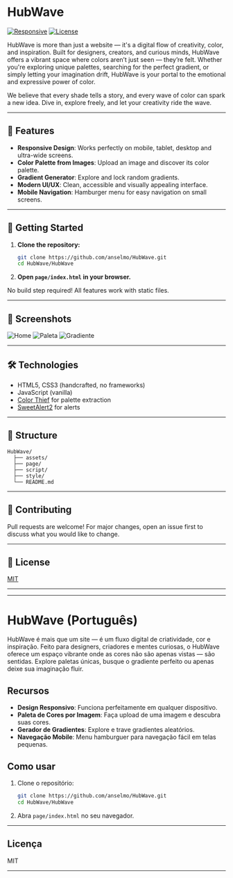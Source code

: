 # HubWave

[![Responsive](https://img.shields.io/badge/Responsive-Yes-4169E1?style=flat-square&logo=css3&logoColor=white)](https://github.com/anselmo/HubWave)
[![License](https://img.shields.io/badge/license-MIT-green.svg)](LICENSE)

HubWave is more than just a website — it's a digital flow of creativity, color, and inspiration. Built for designers, creators, and curious minds, HubWave offers a vibrant space where colors aren’t just seen — they’re felt. Whether you're exploring unique palettes, searching for the perfect gradient, or simply letting your imagination drift, HubWave is your portal to the emotional and expressive power of color.

We believe that every shade tells a story, and every wave of color can spark a new idea. Dive in, explore freely, and let your creativity ride the wave.

---

## 🌈 Features

- **Responsive Design**: Works perfectly on mobile, tablet, desktop and ultra-wide screens.
- **Color Palette from Images**: Upload an image and discover its color palette.
- **Gradient Generator**: Explore and lock random gradients.
- **Modern UI/UX**: Clean, accessible and visually appealing interface.
- **Mobile Navigation**: Hamburger menu for easy navigation on small screens.

---

## 🚀 Getting Started

1. **Clone the repository:**
   ```bash
   git clone https://github.com/anselmo/HubWave.git
   cd HubWave/HubWave
   ```

2. **Open `page/index.html` in your browser.**

No build step required! All features work with static files.

---

## 📱 Screenshots

![Home](https://github.com/user-attachments/assets/a493b5e0-fbaa-47ec-8194-cf4a19db24d9)
![Paleta](https://github.com/user-attachments/assets/53fcf882-2eb7-4e6a-9b8f-786d7a31583c)
![Gradiente](https://github.com/user-attachments/assets/60781b78-161a-43e1-bebf-7c52a0e20ecb)

---

## 🛠️ Technologies

- HTML5, CSS3 (handcrafted, no frameworks)
- JavaScript (vanilla)
- [Color Thief](https://lokeshdhakar.com/projects/color-thief/) for palette extraction
- [SweetAlert2](https://sweetalert2.github.io/) for alerts

---

## 📂 Structure

```
HubWave/
  ├── assets/
  ├── page/
  ├── script/
  ├── style/
  └── README.md
```

---

## 🤝 Contributing

Pull requests are welcome! For major changes, open an issue first to discuss what you would like to change.

---

## 📄 License

[MIT](LICENSE)

---

---

# HubWave (Português)

HubWave é mais que um site — é um fluxo digital de criatividade, cor e inspiração. Feito para designers, criadores e mentes curiosas, o HubWave oferece um espaço vibrante onde as cores não são apenas vistas — são sentidas. Explore paletas únicas, busque o gradiente perfeito ou apenas deixe sua imaginação fluir.

## Recursos

- **Design Responsivo**: Funciona perfeitamente em qualquer dispositivo.
- **Paleta de Cores por Imagem**: Faça upload de uma imagem e descubra suas cores.
- **Gerador de Gradientes**: Explore e trave gradientes aleatórios.
- **Navegação Mobile**: Menu hamburguer para navegação fácil em telas pequenas.

## Como usar

1. Clone o repositório:
   ```bash
   git clone https://github.com/anselmo/HubWave.git
   cd HubWave/HubWave
   ```
2. Abra `page/index.html` no seu navegador.

---

## Licença

MIT

---